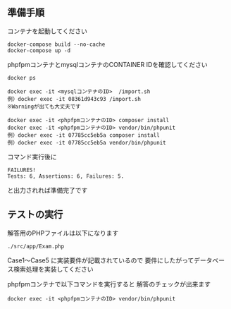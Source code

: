 ## 準備手順
コンテナを起動してください
```
docker-compose build --no-cache
docker-compose up -d
```

phpfpmコンテナとmysqlコンテナのCONTAINER IDを確認してください
```
docker ps
```
```
docker exec -it <mysqlコンテナのID>  /import.sh
例）docker exec -it 08361d943c93 /import.sh
※Warningが出ても大丈夫です
```
```
docker exec -it <phpfpmコンテナのID> composer install
docker exec -it <phpfpmコンテナのID> vendor/bin/phpunit
例）docker exec -it 07785cc5eb5a composer install
例）docker exec -it 07785cc5eb5a vendor/bin/phpunit
```

コマンド実行後に
```
FAILURES!
Tests: 6, Assertions: 6, Failures: 5.
```
と出力されれば準備完了です

## テストの実行
解答用のPHPファイルは以下になります
```
./src/app/Exam.php
```

Case1〜Case5 に実装要件が記載されているので
要件にしたがってデータベース検索処理を実装してください

phpfpmコンテナで以下コマンドを実行すると
解答のチェックが出来ます
```
docker exec -it <phpfpmコンテナのID> vendor/bin/phpunit
```
